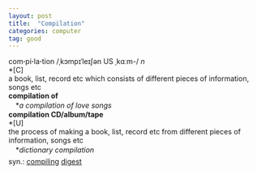 ```yaml
---
layout: post
title:  "Compilation"
categories: computer
tag: good
---
```

<DIV style="MARGIN: 0px 0px 5px">com<B>·</B>pi<B>·</B>la<B>·</B>tion /ˌkɔmpɪˈleɪʃən US ˌkɑːm-/ <I>n</I> <BR>*[C] <BR>a book, list, record etc which consists of different pieces of information, songs etc<BR><B>compilation of</B><BR>　*<I>a compilation of love songs</I><BR><B>compilation CD/album/tape</B><BR>*[U] <BR>the process of making a book, list, record etc from different pieces of information, songs etc<BR>　*<I>dictionary compilation</I></DIV>
<DIV style="MARGIN: 0px 0px 5px">
<DIV style="MARGIN: 4px 0px">syn.: <A href="{{ site.baseurl }}/compiling"><U>compiling</U></A> <A href="{{ site.baseurl }}/digest"><U>digest</U></A></DIV></DIV>
